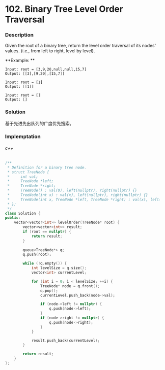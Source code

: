 # 102. Binary Tree Level Order Traversal

### Description

Given the root of a binary tree, return the level order traversal of its nodes' values. (i.e., from left to right, level by level).

**Example: **

```
Input: root = [3,9,20,null,null,15,7]
Output: [[3],[9,20],[15,7]]
```

```
Input: root = [1]
Output: [[1]]
```

```
Input: root = []
Output: []
```

### Solution

基于先进先出队列的广度优先搜索。

### Implemptation

###### c++

```c++
/**
 * Definition for a binary tree node.
 * struct TreeNode {
 *     int val;
 *     TreeNode *left;
 *     TreeNode *right;
 *     TreeNode() : val(0), left(nullptr), right(nullptr) {}
 *     TreeNode(int x) : val(x), left(nullptr), right(nullptr) {}
 *     TreeNode(int x, TreeNode *left, TreeNode *right) : val(x), left(left), right(right) {}
 * };
 */
class Solution {
public:
    vector<vector<int>> levelOrder(TreeNode* root) {
        vector<vector<int>> result;
        if (root == nullptr) {
            return result;
        }
        
        queue<TreeNode*> q;
        q.push(root);

        while (!q.empty()) {
            int levelSize = q.size();
            vector<int> currentLevel;

            for (int i = 0; i < levelSize; ++i) {
                TreeNode* node = q.front();
                q.pop();
                currentLevel.push_back(node->val);

                if (node->left != nullptr) {
                    q.push(node->left);
                }
                if (node->right != nullptr) {
                    q.push(node->right);
                }
            }

            result.push_back(currentLevel);
        }

        return result;
    }
};
```